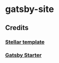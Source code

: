 # gatsby-site

## Credits
### [Stellar template](https://html5up.net/stellar)

### [Gatsby Starter](http://gatsby-stellar.surge.sh/)
